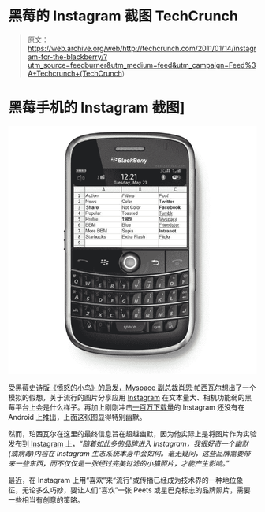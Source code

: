 # 黑莓的 Instagram 截图 TechCrunch

> 原文：<https://web.archive.org/web/http://techcrunch.com/2011/01/14/instagram-for-the-blackberry/?utm_source=feedburner&utm_medium=feed&utm_campaign=Feed%3A+Techcrunch+(TechCrunch>)

# 黑莓手机的 Instagram 截图]

![](img/2d19a3afb9d940e9e7087fc88b5c0b2c.png)

受黑莓史诗[版《愤怒的小鸟》的启发，Myspace 副总裁](https://web.archive.org/web/20230202232904/http://gizmodo.com/5640898/this-is-how-angry-birds-would-look-on-blackberry)[肖恩·帕西瓦尔](https://web.archive.org/web/20230202232904/http://www.seanpercival.com/)想出了一个模拟的假想，关于流行的图片分享应用 [Instagram](https://web.archive.org/web/20230202232904/http://www.instagr.am/) 在文本量大、相机功能弱的黑莓平台上会是什么样子。再加上刚刚冲击[一百万下载量](https://web.archive.org/web/20230202232904/https://techcrunch.com/2010/12/21/instagram-one-million/)的 Instagram 还没有在 Android 上推出，上面这张图显得特别幽默。

然而，珀西瓦尔在这里的最终信息旨在超越幽默，因为他实际上是将图片作为实验[发布到 Instagram 上](https://web.archive.org/web/20230202232904/http://instagr.am/p/BA-69/)，*“随着如此多的品牌进入 Instagram，我很好奇一个幽默(或病毒)内容在 Instagram 生态系统本身中会如何。毫无疑问，这些品牌需要带来一些东西，而不仅仅是一张经过完美过滤的小猫照片，才能产生影响。”*

最近，在 Instagram 上用“喜欢”来“流行”或传播已经成为技术界的一种地位象征，无论多么巧妙，要让人们“喜欢”一张 Peets 或星巴克标志的品牌照片，需要一些相当有创意的策略。